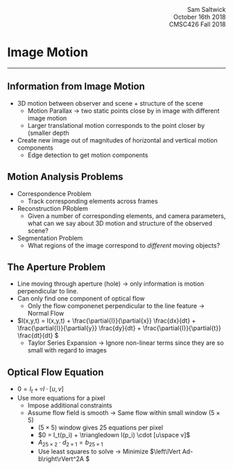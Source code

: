 <div style="text-align: right">Sam Saltwick </div>
<div style="text-align: right">October 16th 2018 </div>
<div style="text-align: right">CMSC426 Fall 2018 </div>

# Image Motion
---

## Information from Image Motion
- 3D motion between observer and scene + structure of the scene
    + Motion Parallax -> two static points close by in image with different image motion
    + Larger translational motion corresponds to the point closer by (smaller depth
- Create new image out of magnitudes of horizontal and vertical motion components
    - Edge detection to get motion components

## Motion Analysis Problems
- Correspondence Problem
    + Track corresponding elements across frames
- Reconstruction PRoblem
    + Given a number of corresponding elements, and camera parameters, what can we say about 3D motion and structure of the observed scene?
- Segmentation Problem
    + What regions of the image correspond to *different* moving objects?

## The Aperture Problem
- Line moving through aperture (hole) -> only information is motion perpendicular to line.
- Can only find one component of optical flow
    + Only the flow componenet perpendicular to the line feature -> Normal Flow
- $I(x,y,t) = I(x,y,t) + \frac{\partial{I}}{\partial{x}} \frac{dx}{dt} + \frac{\partial{I}}{\partial{y}} \frac{dy}{dt} + \frac{\partial{I}}{\partial{t}} \frac{dt}{dt} $
    + Taylor Series Expansion -> Ignore non-linear terms since they are so small with regard to images

## Optical Flow Equation
- $0 = I_t + \triangledown I \cdot [u,v]$
- Use more equations for a pixel
    + Impose additional constraints
    + Assume flow field is smooth -> Same flow within small window ($5\times5$)
        - ($5\times5$) window gives 25 equations per pixel
        - $0 = I_t(p_i) + \triangledown I(p_i) \cdot [u\space v]$
        - $A_{25\times2} \cdot d_{2\times1} = b_{25\times1}$
        - Use least squares to solve -> Minimize $\left\lVert Ad-b\right\rVert^2A
        $
